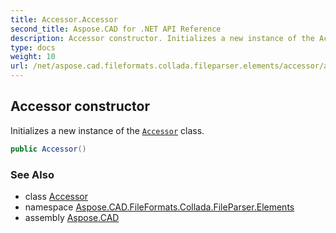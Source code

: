 ```yaml
---
title: Accessor.Accessor
second_title: Aspose.CAD for .NET API Reference
description: Accessor constructor. Initializes a new instance of the Accessor class
type: docs
weight: 10
url: /net/aspose.cad.fileformats.collada.fileparser.elements/accessor/accessor/
---
```

## Accessor constructor

Initializes a new instance of the [`Accessor`](../) class.

```csharp
public Accessor()
```

### See Also

* class [Accessor](../)
* namespace [Aspose.CAD.FileFormats.Collada.FileParser.Elements](../../../aspose.cad.fileformats.collada.fileparser.elements/)
* assembly [Aspose.CAD](../../../)


